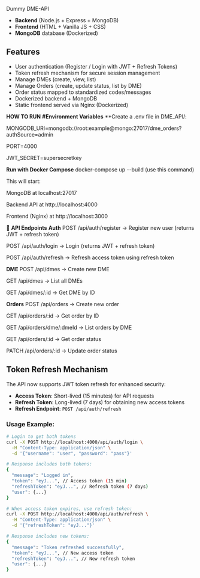 Dummy DME-API 
- **Backend** (Node.js + Express + MongoDB)
- **Frontend** (HTML + Vanilla JS + CSS)
- **MongoDB** database (Dockerized)
  
## Features
- User authentication (Register / Login with JWT + Refresh Tokens)
- Token refresh mechanism for secure session management
- Manage DMEs (create, view, list)
- Manage Orders (create, update status, list by DME)
- Order status mapped to standardized codes/messages
- Dockerized backend + MongoDB
- Static frontend served via Nginx (Dockerized)
  
**HOW TO RUN**
**#Environment Variables**
**Create a .env file in DME_API/:

MONGODB_URI=mongodb://root:example@mongo:27017/dme_orders?authSource=admin

PORT=4000

JWT_SECRET=supersecretkey

**Run with Docker Compose**
docker-compose up --build (use this command)

This will start:

  MongoDB at localhost:27017
  
  Backend API at http://localhost:4000
  
  Frontend (Nginx) at http://localhost:3000

🔑 **API Endpoints**
**Auth**
POST /api/auth/register → Register new user (returns JWT + refresh token)

POST /api/auth/login → Login (returns JWT + refresh token)

POST /api/auth/refresh → Refresh access token using refresh token

**DME**
POST /api/dmes → Create new DME

GET /api/dmes → List all DMEs

GET /api/dmes/:id → Get DME by ID

**Orders**
POST /api/orders → Create new order

GET /api/orders/:id → Get order by ID

GET /api/orders/dme/:dmeId → List orders by DME

GET /api/orders/:id → Get order status

PATCH /api/orders/:id → Update order status

## Token Refresh Mechanism

The API now supports JWT token refresh for enhanced security:

- **Access Token**: Short-lived (15 minutes) for API requests
- **Refresh Token**: Long-lived (7 days) for obtaining new access tokens
- **Refresh Endpoint**: `POST /api/auth/refresh`

### Usage Example:
```bash
# Login to get both tokens
curl -X POST http://localhost:4000/api/auth/login \
  -H "Content-Type: application/json" \
  -d '{"username": "user", "password": "pass"}'

# Response includes both tokens:
{
  "message": "Logged in",
  "token": "eyJ...", // Access token (15 min)
  "refreshToken": "eyJ...", // Refresh token (7 days)
  "user": {...}
}

# When access token expires, use refresh token:
curl -X POST http://localhost:4000/api/auth/refresh \
  -H "Content-Type: application/json" \
  -d '{"refreshToken": "eyJ..."}'

# Response includes new tokens:
{
  "message": "Token refreshed successfully",
  "token": "eyJ...", // New access token
  "refreshToken": "eyJ...", // New refresh token
  "user": {...}
}
```
